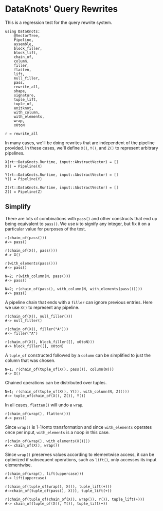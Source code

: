 # DataKnots' Query Rewrites

This is a regression test for the query rewrite system.

    using DataKnots:
        @VectorTree,
        Pipeline,
        assemble,
        block_filler,
        block_lift,
        chain_of,
        column,
        filler,
        flatten,
        lift,
        null_filler,
        pass,
        rewrite_all,
        shape,
        signature,
        tuple_lift,
        tuple_of,
        unitknot,
        with_column,
        with_elements,
        wrap,
        x0toN

    r = rewrite_all

In many cases, we'll be doing rewrites that are independent of the
pipeline provided. In these cases, we'll define `X()`, `Y()`, and `Z()`
to represent arbitrary pipelines.

    X(rt::DataKnots.Runtime, input::AbstractVector) = []
    X() = Pipeline(X)

    Y(rt::DataKnots.Runtime, input::AbstractVector) = []
    Y() = Pipeline(Y)

    Z(rt::DataKnots.Runtime, input::AbstractVector) = []
    Z() = Pipeline(Z)

## Simplify

There are lots of combinations with `pass()` and other constructs that
end up being equivalent to `pass()`. We use `N` to signify any integer,
but fix it on a particular value for purposes of the test.

    r(chain_of(pass()))
    #-> pass()

    r(chain_of(X(), pass()))
    #-> X()

    r(with_elements(pass()))
    #-> pass()

    N=2; r(with_column(N, pass()))
    #-> pass()

    N=2; r(chain_of(pass(), with_column(N, with_elements(pass()))))
    #-> pass()

A pipeline chain that ends with a `filler` can ignore previous entries.
Here we use `X()` to represent any pipeline.

    r(chain_of(X(), null_filler()))
    #-> null_filler()

    r(chain_of(X(), filler("A")))
    #-> filler("A")

    r(chain_of(X(), block_filler([], x0toN)))
    #-> block_filler([], x0toN)

A `tuple_of` constructed followed by a `column` can be simplified to
just the column that was chosen.

    N=1; r(chain_of(tuple_of(X(), pass()), column(N)))
    #-> X()

Chained operations can be distributed over tuples.

    N=1; r(chain_of(tuple_of(X(), Y()), with_column(N, Z())))
    #-> tuple_of(chain_of(X(), Z()), Y())

In all cases, `flatten()` will undo a `wrap`.

    r(chain_of(wrap(), flatten()))
    #-> pass()

Since `wrap()` is 1-1/onto transformation and since `with_elements`
operates once per input, `with_elements` is a noop in this case.

    r(chain_of(wrap(), with_elements(X())))
    #-> chain_of(X(), wrap())

Since `wrap()` preserves values according to elementwise access, it can
be optimized if subsequent operations, such as `lift()`, only accesses
its input elementwise.

    r(chain_of(wrap(), lift(uppercase)))
    #-> lift(uppercase)

    r(chain_of(tuple_of(wrap(), X()), tuple_lift(+)))
    #->chain_of(tuple_of(pass(), X()), tuple_lift(+))

    r(chain_of(tuple_of(chain_of(X(), wrap()), Y()), tuple_lift(+)))
    #-> chain_of(tuple_of(X(), Y()), tuple_lift(+))

